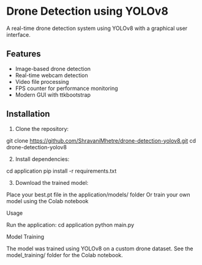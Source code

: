 # Drone Detection using YOLOv8

A real-time drone detection system using YOLOv8 with a graphical user interface.

## Features

- Image-based drone detection
- Real-time webcam detection
- Video file processing
- FPS counter for performance monitoring
- Modern GUI with ttkbootstrap

## Installation

1. Clone the repository:

git clone https://github.com/ShravaniMhetre/drone-detection-yolov8.git
cd drone-detection-yolov8

2. Install dependencies:

cd application
pip install -r requirements.txt

3. Download the trained model:

Place your best.pt file in the application/models/ folder
Or train your own model using the Colab notebook

Usage

Run the application:
cd application
python main.py

Model Training

The model was trained using YOLOv8 on a custom drone dataset. See the model_training/ folder for the Colab notebook.
